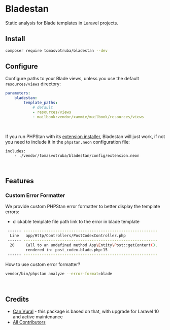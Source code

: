 # Bladestan

Static analysis for Blade templates in Laravel projects.

## Install

```bash
composer require tomasvotruba/bladestan --dev
```

## Configure

Configure paths to your Blade views, unless you use the default `resources/views` directory:

```yaml
parameters:
    bladestan:
        template_paths:
            # default
            - resources/views
            - mailbook:vendor/xammie/mailbook/resources/views
```
<br>

If you run PHPStan with its [extension installer](https://phpstan.org/user-guide/extension-library#installing-extensions), Bladestan will just work, if not you need to include it in the `phpstan.neon` configuration file:

```neon
includes:
    - ./vendor/tomasvotruba/bladestan/config/extension.neon
```


<br>

## Features

### Custom Error Formatter

We provide custom PHPStan error formatter to better display the template errors:

* clickable template file path link to the error in blade template

```bash
 ------ -----------------------------------------------------------
  Line   app/Http/Controllers/PostCodexController.php
 ------ -----------------------------------------------------------
  20     Call to an undefined method App\Entity\Post::getContent().
         rendered in: post_codex.blade.php:15
 ------ -----------------------------------------------------------
```

How to use custom error formatter?

```bash
vendor/bin/phpstan analyze --error-format=blade
```

<br>

## Credits

- [Can Vural](https://github.com/canvural) - this package is based on that, with upgrade for Laravel 10 and active maintenance
- [All Contributors](https://github.com/TomasVotruba/bladestan/graphs/contributors)
